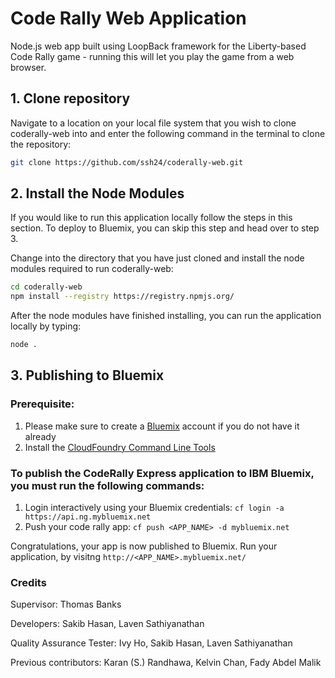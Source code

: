 # Code Rally Web Application

Node.js web app built using LoopBack framework for the Liberty-based Code Rally game - running this will let you play the game from a web browser.

## 1\. Clone repository

Navigate to a location on your local file system that you wish to clone coderally-web into and enter the following command in the terminal to clone the repository:

```bash
git clone https://github.com/ssh24/coderally-web.git
```

## 2\. Install the Node Modules

If you would like to run this application locally follow the steps in this section. To deploy to Bluemix, you can skip this step and head over to step 3.

Change into the directory that you have just cloned and install the node modules required to run coderally-web:

```bash
cd coderally-web
npm install --registry https://registry.npmjs.org/
```

After the node modules have finished installing, you can run the application locally by typing:

```bash
node .
```

## 3\. Publishing to Bluemix

### Prerequisite:

1. Please make sure to create a [Bluemix](https://console.ng.bluemix.net/) account if you do not have it already
2. Install the [CloudFoundry Command Line Tools](https://github.com/cloudfoundry/cli/releases)

### To publish the CodeRally Express application to IBM Bluemix, you must run the following commands:

1. Login interactively using your Bluemix credentials: `cf login -a https://api.ng.mybluemix.net`
2. Push your code rally app: `cf push <APP_NAME> -d mybluemix.net`

Congratulations, your app is now published to Bluemix. Run your application, by visitng `http://<APP_NAME>.mybluemix.net/`

### Credits

Supervisor: Thomas Banks

Developers: Sakib Hasan, Laven Sathiyanathan

Quality Assurance Tester: Ivy Ho, Sakib Hasan, Laven Sathiyanathan

Previous contributors: Karan (S.) Randhawa, Kelvin Chan, Fady Abdel Malik
